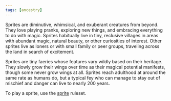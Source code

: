 ```yaml
---
tags: [ancestry]
---
```


Sprites are diminutive, whimsical, and exuberant creatures from beyond. They love playing pranks, exploring new things, and embracing everything to do with magic. Sprites habitually live in tiny, reclusive villages in areas with abundant magic, natural beauty, or other curiosities of interest. Other sprites live as loners or with small family or peer groups, traveling across the land in search of excitement.

Sprites are tiny faeries whose features vary wildly based on their heritage. They slowly grow their wings over time as their magical potential manifests, though some never grow wings at all. Sprites reach adulthood at around the same rate as humans do, but a typical fey who can manage to stay out of mischief and danger can live to nearly 200 years.

To play a sprite, use the [sprite](https://2e.aonprd.com/Ancestries.aspx?ID=39) ruleset.
